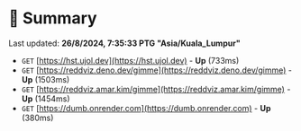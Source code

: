 # 📖 Summary
Last updated: **26/8/2024, 7:35:33 PTG "Asia/Kuala_Lumpur"**

- `GET` [https://hst.ujol.dev](https://hst.ujol.dev) - **Up** (733ms)
- `GET` [https://reddviz.deno.dev/gimme](https://reddviz.deno.dev/gimme) - **Up** (1503ms)
- `GET` [https://reddviz.amar.kim/gimme](https://reddviz.amar.kim/gimme) - **Up** (1454ms)
- `GET` [https://dumb.onrender.com](https://dumb.onrender.com) - **Up** (380ms)
